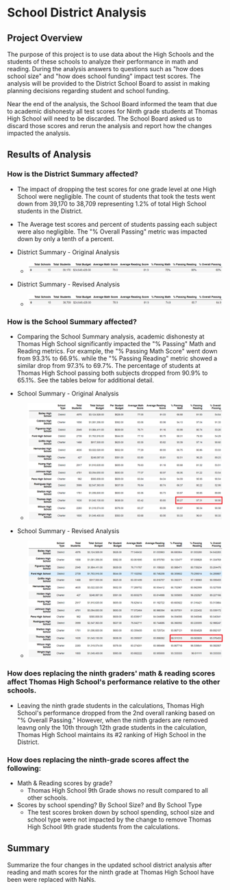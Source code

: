 # School District Analysis

## Project Overview

The purpose of this project is to use data about the High Schools and the students of these schools to analyze their performance in math and reading. During the analysis answers to questions such as "how does school size" and "how does school funding" impact test scores. The analysis will be provided to the District School Board to assist in making planning decisions regarding student and school funding.

Near the end of the analysis, the School Board informed the team that due to academic dishonesty all test scores for Ninth grade students at Thomas High School will need to be discarded. The School Board asked us to discard those scores and rerun the analysis and report how the changes impacted the analysis.

## Results of Analysis

### How is the District Summary affected?

  * The impact of dropping the test scores for one grade level at one High School were negligible. The count of students that took the tests went down from 39,170 to 38,709 representing 1.2% of total High School students in the District.

  * The Average test scores and percent of students passing each subject were also negligible. The "% Overall Passing" metric was impacted down by only a tenth of a percent.

  * District Summary - Original Analysis
    * ![District Summary - Original Analysis](/Resources/District_Summary_Original_Analysis.png)

  * District Summary - Revised Analysis
    * ![District Summary - Revised Analysis](/Resources/District_Summary_Modified_Analysis.png)


### How is the School Summary affected?
  * Comparing the School Summary analysis, academic dishonesty at Thomas High School significantly impacted the "% Passing" Math and Reading metrics. For example, the "% Passing Math Score" went down from 93.3% to 66.9%. while the "% Passing Reading" metric showed a similar drop from 97.3% to 69.7%. The percentage of students at Thomas High School passing both subjects dropped from 90.9% to 65.1%. See the tables below for additional detail.

  * School Summary - Original Analysis
    * ![District Summary - Original Analysis](/Resources/School_Summary_Original_Analysis.png)

  * School Summary - Revised Analysis
    * ![District Summary - Revised Analysis](/Resources/School_Summary_Modified_Analysis.png)

### How does replacing the ninth graders' math & reading scores affect Thomas High School's performance relative to the other schools.
  * Leaving the ninth grade students in the calculations, Thomas High School's performance dropped from the 2nd overall ranking based on "% Overall Passing." However, when the ninth graders are removed leavng only the 10th through 12th grade students in the calculation, Thomas High School maintains its #2 ranking of High School in the District.

### How does replacing the ninth-grade scores affect the following:
  * Math & Reading scores by grade?
    * Thomas High School 9th Grade shows no result compared to all other schools. 
  * Scores by school spending? By School Size? and By School Type
    * The test scores broken down by school spending, school size and school type were not impacted by the change to remove Thomas High School 9th grade students from the calculations.

## Summary

Summarize the four changes in the updated school district analysis after reading and math scores for the ninth grade at Thomas High School have been were replaced with NaNs.
